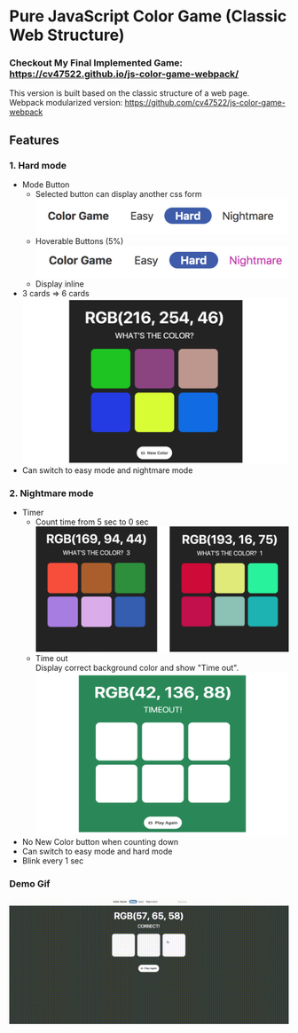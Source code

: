 # Pure JavaScript Color Game (Classic Web Structure)
### Checkout My Final Implemented Game: https://cv47522.github.io/js-color-game-webpack/

This version is built based on the classic structure of a web page. <br/>
Webpack modularized version: https://github.com/cv47522/js-color-game-webpack

## Features
### 1. Hard mode
* Mode Button
    * Selected button can display another css form<br/>
    ![Mode button](img/modeBut.png)
    * Hoverable Buttons (5%) <br/>
    ![Mode button hover](img/modeButHover.png)
    * Display inline
* 3 cards => 6 cards
![Mode button hover](img/6cards.png)
* Can switch to easy mode and nightmare mode

### 2. Nightmare mode
* Timer
    * Count time from 5 sec to 0 sec
    ![Count time](img/count.png)
    * Time out <br/>
    Display correct background color and show "Time out".
    ![Time out](img/timeOut.png)
* No New Color button when counting down
* Can switch to easy mode and hard mode
* Blink every 1 sec 

### Demo Gif
![](demo.gif)
